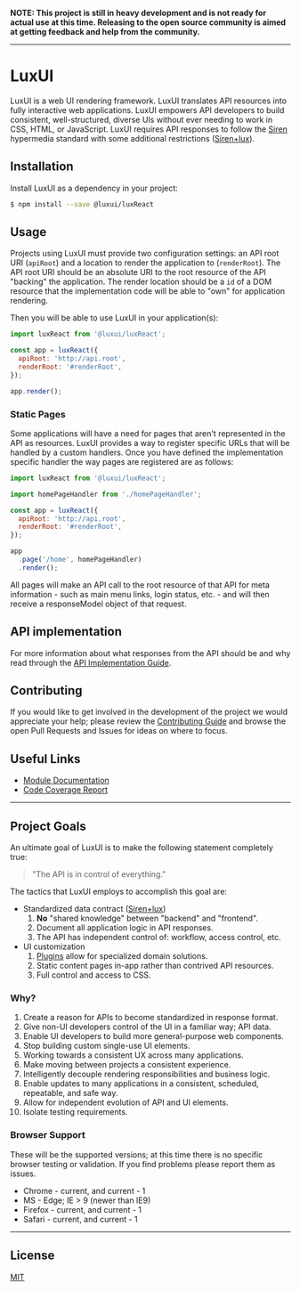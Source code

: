 **NOTE: This project is still in heavy development and is not ready for actual
use at this time. Releasing to the open source community is aimed at getting
feedback and help from the community.**

---

LuxUI
=====

LuxUI is a web UI rendering framework. LuxUI translates API resources into
fully interactive web applications. LuxUI empowers API developers to build
consistent, well-structured, diverse UIs without ever needing to work in CSS,
HTML, or JavaScript. LuxUI requires API responses to follow the [Siren][Siren]
hypermedia standard with some additional restrictions ([Siren+lux][Siren+lux]).

## Installation

Install LuxUI as a dependency in your project:

```bash
$ npm install --save @luxui/luxReact
```

## Usage

Projects using LuxUI must provide two configuration settings: an API root URI
(`apiRoot`) and a location to render the application to (`renderRoot`). The API
root URI should be an absolute URI to the root resource of the API "backing"
the application. The render location should be a `id` of a DOM resource that
the implementation code will be able to "own" for application rendering.

Then you will be able to use LuxUI in your application(s):

```javascript
import luxReact from '@luxui/luxReact';

const app = luxReact({
  apiRoot: 'http://api.root',
  renderRoot: '#renderRoot',
});

app.render();
```

### Static Pages

Some applications will have a need for pages that aren't represented in the API
as resources. LuxUI provides a way to register specific URLs that will be
handled by a custom handlers. Once you have defined the implementation specific
handler the way pages are registered are as follows:

```javascript
import luxReact from '@luxui/luxReact';

import homePageHandler from './homePageHandler';

const app = luxReact({
  apiRoot: 'http://api.root',
  renderRoot: '#renderRoot',
});

app
  .page('/home', homePageHandler)
  .render();
```

All pages will make an API call to the root resource of that API for meta
information - such as main menu links, login status, etc. - and will then
receive a responseModel object of that request.

## API implementation

For more information about what responses from the API should be and why read
through the [API Implementation Guide](API_IMPLEMENTATION.md).

## Contributing

If you would like to get involved in the development of the project we would
appreciate your help; please review the [Contributing Guide][Contribute] and
browse the open Pull Requests and Issues for ideas on where to focus.

## Useful Links

  - [Module Documentation](http://git/pages/luxui/lux-core/docs/)
  - [Code Coverage Report](http://git/pages/luxui/lux-core/coverage/lcov-report/)

---

## Project Goals

An ultimate goal of LuxUI is to make the following statement completely true:

  > "The API is in control of everything."

The tactics that LuxUI employs to accomplish this goal are:

  - Standardized data contract ([Siren+lux][Siren+lux])
    1. **No** "shared knowledge" between "backend" and "frontend".
    2. Document all application logic in API responses.
    3. The API has independent control of: workflow, access control, etc.
  - UI customization
    1. [Plugins][plugins] allow for specialized domain solutions.
    2. Static content pages in-app rather than contrived API resources.
    3. Full control and access to CSS.

### Why?

  1. Create a reason for APIs to become standardized in response format.
  2. Give non-UI developers control of the UI in a familiar way; API data.
  3. Enable UI developers to build more general-purpose web components.
  4. Stop building custom single-use UI elements.
  5. Working towards a consistent UX across many applications.
  6. Make moving between projects a consistent experience.
  7. Intelligently decouple rendering responsibilities and business logic.
  8. Enable updates to many applications in a consistent, scheduled,
      repeatable, and safe way.
  9. Allow for independent evolution of API and UI elements.
  10. Isolate testing requirements.

### Browser Support

These will be the supported versions; at this time there is no specific browser
testing or validation. If you find problems please report them as issues.

  - Chrome - current, and current - 1
  - MS - Edge; IE > 9 (newer than IE9)
  - Firefox - current, and current - 1
  - Safari - current, and current - 1

---

## License

[MIT](LICENSE.md)

[Contribute]: CONTRIBUTING.md
[plugins]: PLUGINS.md
[ReactJS]: https://facebook.github.io/react/
[Siren]: https://github.com/kevinswiber/siren
[Siren+lux]: SIREN+LUX.md
